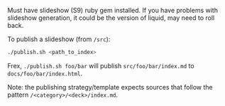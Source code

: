 Must have slideshow (S9) ruby gem installed. If you have problems with slideshow generation, it could be the version of liquid, may need to roll back.

To publish a slideshow (from `/src`):

```bash
./publish.sh <path_to_index>
```

Frex, `./publish.sh foo/bar` will publish `src/foo/bar/index.md` to `docs/foo/bar/index.html`.

Note: the publishing strategy/template expects sources that follow the pattern `/<category>/<deck>/index.md`.